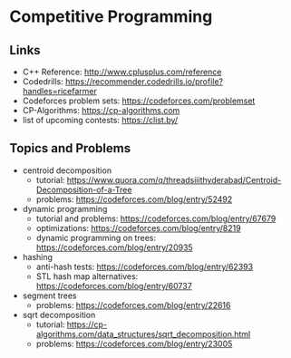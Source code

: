 # Competitive Programming

## Links
* C++ Reference: http://www.cplusplus.com/reference
* Codedrills: https://recommender.codedrills.io/profile?handles=ricefarmer
* Codeforces problem sets: https://codeforces.com/problemset
* CP-Algorithms: https://cp-algorithms.com
* list of upcoming contests: https://clist.by/

## Topics and Problems
* centroid decomposition
	* tutorial: https://www.quora.com/q/threadsiiithyderabad/Centroid-Decomposition-of-a-Tree
	* problems: https://codeforces.com/blog/entry/52492
* dynamic programming
	* tutorial and problems: https://codeforces.com/blog/entry/67679
	* optimizations: https://codeforces.com/blog/entry/8219
	* dynamic programming on trees: https://codeforces.com/blog/entry/20935
* hashing
	* anti-hash tests: https://codeforces.com/blog/entry/62393
	* STL hash map alternatives: https://codeforces.com/blog/entry/60737
* segment trees
	* problems: https://codeforces.com/blog/entry/22616
* sqrt decomposition
	* tutorial: https://cp-algorithms.com/data_structures/sqrt_decomposition.html
	* problems: https://codeforces.com/blog/entry/23005